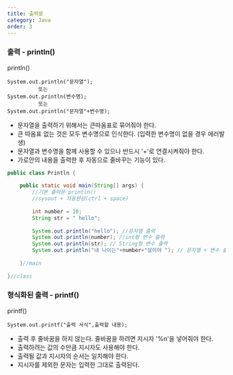 ```yaml
---
title: 출력문
category: Java
order: 3
---
```


### 출력 - println()

println()
```
System.out.println("문자열");
          또는
System.out.println(변수명);
          또는
System.out.println("문자열"+변수명);
```
* 문자열을 출력하기 위해서는 큰따옴표로 묶어줘야 한다.
* 큰 따옴표 없는 것은 모두 변수명으로 인식한다. (입력한 
변수명이 없을 경우 에러발생)
*  문자열과 변수명을 함께 사용할 수 있으나 반드시 '+'로 연결시켜줘야 한다.
* 가로안의 내용을 출력한 후 자동으로 줄바꾸는 기능이 있다.
```java
public class Println {
 
    public static void main(String[] args) {
        //기본 출력문 println()        
        //sysout + 자동완성(ctrl + space)
        
        int number = 10;
        String str = " hello";
        
        System.out.println("hello"); //문자열 출력
        System.out.println(number); //int형 변수 출력
        System.out.println(str); // String형 변수 출력
        System.out.println("내 나이는"+number+"살이야 "); // 문자열 + 변수 출력        
        
    }//main
 
}//class
```
### 형식화된 출력 - printf()

printf()
```
System.out.printf("출력 서식",출력할 내용);
```

* 출력 후 줄바꿈을 하지 않는다. 줄바꿈을 하려면 지시자 '%n'을 넣어줘야 한다.
* 출력하려는 값의 수만큼 지시자도 사용해야 한다.
* 출력될 값과 지시자의 순서는 일치해야 한다.
* 지시자를 제외한 문자는 입력한 그대로 출력된다.

